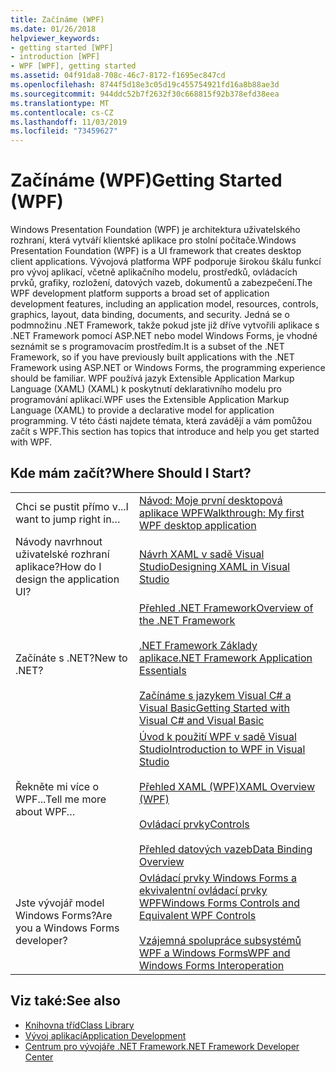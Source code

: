 ```yaml
---
title: Začínáme (WPF)
ms.date: 01/26/2018
helpviewer_keywords:
- getting started [WPF]
- introduction [WPF]
- WPF [WPF], getting started
ms.assetid: 04f91da8-708c-46c7-8172-f1695ec847cd
ms.openlocfilehash: 8744f5d18e3c05d19c455754921fd16a8b88ae3d
ms.sourcegitcommit: 944ddc52b7f2632f30c668815f92b378efd38eea
ms.translationtype: MT
ms.contentlocale: cs-CZ
ms.lasthandoff: 11/03/2019
ms.locfileid: "73459627"
---
```

# <a name="getting-started-wpf"></a><span data-ttu-id="ce67a-102">Začínáme (WPF)</span><span class="sxs-lookup"><span data-stu-id="ce67a-102">Getting Started (WPF)</span></span>
<span data-ttu-id="ce67a-103">Windows Presentation Foundation (WPF) je architektura uživatelského rozhraní, která vytváří klientské aplikace pro stolní počítače.</span><span class="sxs-lookup"><span data-stu-id="ce67a-103">Windows Presentation Foundation (WPF) is a UI framework that creates desktop client applications.</span></span> <span data-ttu-id="ce67a-104">Vývojová platforma WPF podporuje širokou škálu funkcí pro vývoj aplikací, včetně aplikačního modelu, prostředků, ovládacích prvků, grafiky, rozložení, datových vazeb, dokumentů a zabezpečení.</span><span class="sxs-lookup"><span data-stu-id="ce67a-104">The WPF development platform supports a broad set of application development features, including an application model, resources, controls, graphics, layout, data binding, documents, and security.</span></span> <span data-ttu-id="ce67a-105">Jedná se o podmnožinu .NET Framework, takže pokud jste již dříve vytvořili aplikace s .NET Framework pomocí ASP.NET nebo model Windows Forms, je vhodné seznámit se s programovacím prostředím.</span><span class="sxs-lookup"><span data-stu-id="ce67a-105">It is a subset of the .NET Framework, so if you have previously built applications with the .NET Framework using ASP.NET or Windows Forms, the programming experience should be familiar.</span></span> <span data-ttu-id="ce67a-106">WPF používá jazyk Extensible Application Markup Language (XAML) (XAML) k poskytnutí deklarativního modelu pro programování aplikací.</span><span class="sxs-lookup"><span data-stu-id="ce67a-106">WPF uses the Extensible Application Markup Language (XAML) to provide a declarative model for application programming.</span></span> <span data-ttu-id="ce67a-107">V této části najdete témata, která zavádějí a vám pomůžou začít s WPF.</span><span class="sxs-lookup"><span data-stu-id="ce67a-107">This section has topics that introduce and help you get started with WPF.</span></span>  
  
## <a name="where-should-i-start"></a><span data-ttu-id="ce67a-108">Kde mám začít?</span><span class="sxs-lookup"><span data-stu-id="ce67a-108">Where Should I Start?</span></span>  
  
|||  
|-|-|  
|<span data-ttu-id="ce67a-109">Chci se pustit přímo v...</span><span class="sxs-lookup"><span data-stu-id="ce67a-109">I want to jump right in…</span></span>|[<span data-ttu-id="ce67a-110">Návod: Moje první desktopová aplikace WPF</span><span class="sxs-lookup"><span data-stu-id="ce67a-110">Walkthrough: My first WPF desktop application</span></span>](walkthrough-my-first-wpf-desktop-application.md)|  
|<span data-ttu-id="ce67a-111">Návody navrhnout uživatelské rozhraní aplikace?</span><span class="sxs-lookup"><span data-stu-id="ce67a-111">How do I design the application UI?</span></span>|[<span data-ttu-id="ce67a-112">Návrh XAML v sadě Visual Studio</span><span class="sxs-lookup"><span data-stu-id="ce67a-112">Designing XAML in Visual Studio</span></span>](/visualstudio/designers/designing-xaml-in-visual-studio)|  
|<span data-ttu-id="ce67a-113">Začínáte s .NET?</span><span class="sxs-lookup"><span data-stu-id="ce67a-113">New to .NET?</span></span>|[<span data-ttu-id="ce67a-114">Přehled .NET Framework</span><span class="sxs-lookup"><span data-stu-id="ce67a-114">Overview of the .NET Framework</span></span>](../../get-started/overview.md)<br /><br /> [<span data-ttu-id="ce67a-115">.NET Framework Základy aplikace</span><span class="sxs-lookup"><span data-stu-id="ce67a-115">.NET Framework Application Essentials</span></span>](../../../standard/application-essentials.md)<br /><br /> [<span data-ttu-id="ce67a-116">Začínáme s jazykem Visual C# a Visual Basic</span><span class="sxs-lookup"><span data-stu-id="ce67a-116">Getting Started with Visual C# and Visual Basic</span></span>](/visualstudio/ide/quickstart-visual-basic-console)|  
|<span data-ttu-id="ce67a-117">Řekněte mi více o WPF...</span><span class="sxs-lookup"><span data-stu-id="ce67a-117">Tell me more about WPF…</span></span>|[<span data-ttu-id="ce67a-118">Úvod k použití WPF v sadě Visual Studio</span><span class="sxs-lookup"><span data-stu-id="ce67a-118">Introduction to WPF in Visual Studio</span></span>](introduction-to-wpf-in-vs.md)<br /><br /> [<span data-ttu-id="ce67a-119">Přehled XAML (WPF)</span><span class="sxs-lookup"><span data-stu-id="ce67a-119">XAML Overview (WPF)</span></span>](../advanced/xaml-overview-wpf.md)<br /><br /> [<span data-ttu-id="ce67a-120">Ovládací prvky</span><span class="sxs-lookup"><span data-stu-id="ce67a-120">Controls</span></span>](../controls/index.md)<br /><br /> [<span data-ttu-id="ce67a-121">Přehled datových vazeb</span><span class="sxs-lookup"><span data-stu-id="ce67a-121">Data Binding Overview</span></span>](../../../desktop-wpf/data/data-binding-overview.md)|  
|<span data-ttu-id="ce67a-122">Jste vývojář model Windows Forms?</span><span class="sxs-lookup"><span data-stu-id="ce67a-122">Are you a Windows Forms developer?</span></span>|[<span data-ttu-id="ce67a-123">Ovládací prvky Windows Forms a ekvivalentní ovládací prvky WPF</span><span class="sxs-lookup"><span data-stu-id="ce67a-123">Windows Forms Controls and Equivalent WPF Controls</span></span>](../advanced/windows-forms-controls-and-equivalent-wpf-controls.md)<br /><br /> [<span data-ttu-id="ce67a-124">Vzájemná spolupráce subsystémů WPF a Windows Forms</span><span class="sxs-lookup"><span data-stu-id="ce67a-124">WPF and Windows Forms Interoperation</span></span>](../advanced/wpf-and-windows-forms-interoperation.md)|  
  
## <a name="see-also"></a><span data-ttu-id="ce67a-125">Viz také:</span><span class="sxs-lookup"><span data-stu-id="ce67a-125">See also</span></span>

- [<span data-ttu-id="ce67a-126">Knihovna tříd</span><span class="sxs-lookup"><span data-stu-id="ce67a-126">Class Library</span></span>](../class-library-wpf.md)
- [<span data-ttu-id="ce67a-127">Vývoj aplikací</span><span class="sxs-lookup"><span data-stu-id="ce67a-127">Application Development</span></span>](../app-development/index.md)
- [<span data-ttu-id="ce67a-128">Centrum pro vývojáře .NET Framework</span><span class="sxs-lookup"><span data-stu-id="ce67a-128">.NET Framework Developer Center</span></span>](https://www.microsoft.com/net)
